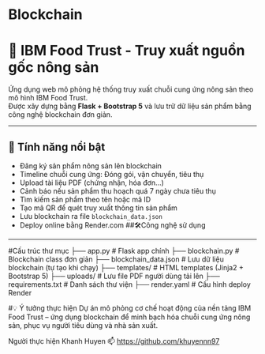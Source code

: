 # Blockchain
# 🧾 IBM Food Trust - Truy xuất nguồn gốc nông sản

Ứng dụng web mô phỏng hệ thống truy xuất chuỗi cung ứng nông sản theo mô hình IBM Food Trust.  
Được xây dựng bằng **Flask + Bootstrap 5** và lưu trữ dữ liệu sản phẩm bằng công nghệ blockchain đơn giản.

---

## 🚀 Tính năng nổi bật

- Đăng ký sản phẩm nông sản lên blockchain
- Timeline chuỗi cung ứng: Đóng gói, vận chuyển, tiêu thụ
- Upload tài liệu PDF (chứng nhận, hóa đơn...)
- Cảnh báo nếu sản phẩm thu hoạch quá 7 ngày chưa tiêu thụ
- Tìm kiếm sản phẩm theo tên hoặc mã ID
- Tạo mã QR để quét truy xuất thông tin sản phẩm
- Lưu blockchain ra file `blockchain_data.json`
- Deploy online bằng Render.com
##🛠️Công nghệ sử dụng


---
#Cấu trúc thư mục
├── app.py                  # Flask app chính
├── blockchain.py           # Blockchain class đơn giản
├── blockchain_data.json    # Lưu dữ liệu blockchain (tự tạo khi chạy)
├── templates/              # HTML templates (Jinja2 + Bootstrap 5)
├── uploads/                # Lưu file PDF người dùng tải lên
├── requirements.txt        # Danh sách thư viện
├── render.yaml             # Cấu hình deploy Render

#💡 Ý tưởng thực hiện
Dự án mô phỏng cơ chế hoạt động của nền tảng IBM Food Trust – ứng dụng blockchain để minh bạch hóa chuỗi cung ứng nông sản, phục vụ người tiêu dùng và nhà sản xuất.

Người thực hiện
Khanh Huyen
📫 https://github.com/khuyennn97

